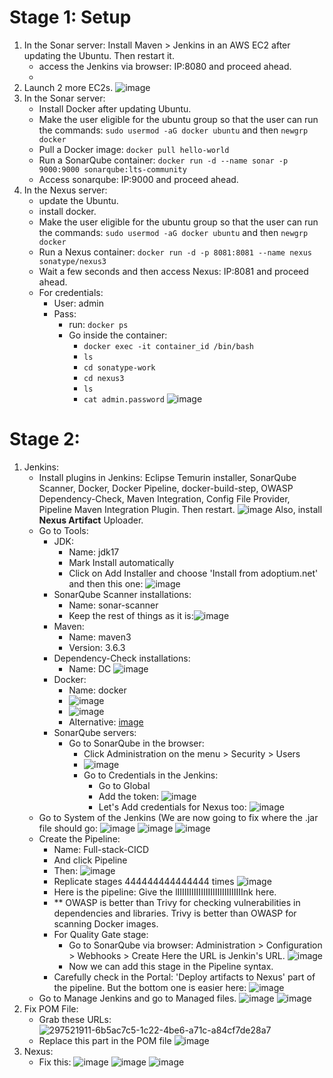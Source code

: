 # Stage 1: Setup

1) In the Sonar server:
   Install Maven > Jenkins in an AWS EC2 after updating the Ubuntu. Then restart it.
   - access the Jenkins via browser: IP:8080 and proceed ahead.
   - 
2) Launch 2 more EC2s.
   ![image](https://github.com/iemad/Learning-DevOps-2023/assets/17620076/ec24835f-0fca-47fa-af83-18813afd7116)
3) In the Sonar server:
   - Install Docker after updating Ubuntu.
   - Make the user eligible for the ubuntu group so that the user can run the commands: `sudo usermod -aG docker ubuntu` and then `newgrp docker`
   - Pull a Docker image: `docker pull hello-world`
   - Run a SonarQube container: `docker run -d --name sonar -p 9000:9000 sonarqube:lts-community`
   - Access sonarqube: IP:9000 and proceed ahead.
4) In the Nexus server:
   - update the Ubuntu.
   - install docker.
   - Make the user eligible for the ubuntu group so that the user can run the commands: `sudo usermod -aG docker ubuntu` and then `newgrp docker`
   - Run a Nexus container: `docker run -d -p 8081:8081 --name nexus sonatype/nexus3`
   - Wait a few seconds and then access Nexus: IP:8081 and proceed ahead.
   - For credentials:
       - User: admin
       - Pass:
         - run: `docker ps`
         - Go inside the container:
           - `docker exec -it container_id /bin/bash`
           - `ls`
           - `cd sonatype-work`
           - `cd nexus3`
           - `ls`
           - `cat admin.password`
           ![image](https://github.com/iemad/Learning-DevOps-2023/assets/17620076/1ee0340c-cce4-44e8-b6c0-38e9ab9823ae)


# Stage 2:
1) Jenkins:
   - Install plugins in Jenkins: Eclipse Temurin installer, SonarQube Scanner, Docker, Docker Pipeline, docker-build-step, OWASP Dependency-Check, Maven Integration, Config File Provider, Pipeline Maven Integration Plugin. Then restart.
     ![image](https://github.com/iemad/Learning-DevOps-2023/assets/17620076/8b1a2bde-bd9f-4044-8f6c-1023ad7d4691)
     Also, install **Nexus Artifact** Uploader.
   - Go to Tools:
     - JDK:
       - Name: jdk17
       - Mark Install automatically
       - Click on Add Installer and choose 'Install from adoptium.net' and then this one:
         ![image](https://github.com/iemad/Learning-DevOps-2023/assets/17620076/f796b983-e863-46fc-aed9-7e57a216ae26)
     - SonarQube Scanner installations:
       - Name: sonar-scanner
       - Keep the rest of things as it is:![image](https://github.com/iemad/Learning-DevOps-2023/assets/17620076/cafda604-449b-42be-b72d-8d3455c72d6d)
     - Maven:
       - Name: maven3
       - Version: 3.6.3
     - Dependency-Check installations:
       - Name: DC
         ![image](https://github.com/iemad/Learning-DevOps-2023/assets/17620076/fe6d9d89-f8d3-405b-b80b-64d68604916d)
     - Docker:
       - Name: docker
       - ![image](https://github.com/iemad/Learning-DevOps-2023/assets/17620076/e0321fc8-2645-4ee3-9730-ec872731a68a)
       - ![image](https://github.com/iemad/Learning-DevOps-2023/assets/17620076/6589aa14-a9d0-403f-9ccb-740f1512f49b)
       - Alternative: [image](https://github.com/iemad/Learning-DevOps-2023/assets/17620076/d7c6b23c-ec74-4615-b12e-d629b636869d)
     - SonarQube servers:
       - Go to SonarQube in the browser:
         - Click Administration on the menu > Security > Users
         - ![image](https://github.com/iemad/Learning-DevOps-2023/assets/17620076/139851b2-a4c2-4f51-ac09-a099bc070a9d)
         - Go to Credentials in the Jenkins:
           - Go to Global
           - Add the token:
             ![image](https://github.com/iemad/Learning-DevOps-2023/assets/17620076/6bd871b3-d447-467d-8a46-4ddf1a9bedeb)
           - Let's Add credentials for Nexus too:
             ![image](https://github.com/iemad/Learning-DevOps-2023/assets/17620076/d3a76cff-04ed-49cf-aaef-804f8e6712a2)
   - Go to System of the Jenkins (We are now going to fix where the .jar file should go:
     ![image](https://github.com/iemad/Learning-DevOps-2023/assets/17620076/e4130838-1724-4894-b0c3-6e6ce81d4190)
     ![image](https://github.com/iemad/Learning-DevOps-2023/assets/17620076/9d9b07e8-2859-4781-932f-51ef51bbfb7a)
     ![image](https://github.com/iemad/Learning-DevOps-2023/assets/17620076/9a7141f0-4138-4f08-99a8-c6f0964ab01d)
   - Create the Pipeline:
     - Name: Full-stack-CICD
     - And click Pipeline
     - Then: ![image](https://github.com/iemad/Learning-DevOps-2023/assets/17620076/d6cd2c50-2c40-4463-82af-8faf35ff768e)
     - Replicate stages 444444444444444 times
       ![image](https://github.com/iemad/Learning-DevOps-2023/assets/17620076/2c37842c-82de-4dc9-b370-c20cb088a714)
     - Here is the pipeline: Give the lIIIIIIIIIIIIIIIIIIIIIIIIIIIInk here.
     - ** OWASP is better than Trivy for checking vulnerabilities in dependencies and libraries. Trivy is better than OWASP for scanning Docker images.
     - For Quality Gate stage:
       - Go to SonarQube via browser: Administration > Configuration > Webhooks > Create
         Here the URL is Jenkin's URL.
         ![image](https://github.com/iemad/Learning-DevOps-2023/assets/17620076/c95f6beb-d7e6-47ed-b917-e336f95377fb)
       - Now we can add this stage in the Pipeline syntax.
     - Carefully check in the Portal: 'Deploy artifacts to Nexus' part of the pipeline. But the bottom one is easier here:
       ![image](https://github.com/iemad/Learning-DevOps-2023/assets/17620076/20266c9e-b340-4d55-925a-5e8dde59acf2)
   - Go to Manage Jenkins and go to Managed files.
     ![image](https://github.com/iemad/Learning-DevOps-2023/assets/17620076/349810ed-9371-4907-b2fb-5e37756dd50b)
     ![image](https://github.com/iemad/Learning-DevOps-2023/assets/17620076/d947e1d2-d16c-42d3-b83b-1d26c447173e)
2) Fix POM File:
   - Grab these URLs:
     ![297521911-6b5ac7c5-1c22-4be6-a71c-a84cf7de28a7](https://github.com/iemad/Learning-DevOps-2023/assets/17620076/c88456df-2630-42f0-9578-66aa7d107e6a)
   - Replace this part in the POM file
     ![image](https://github.com/iemad/Learning-DevOps-2023/assets/17620076/186040a3-e078-432b-8e0c-1da6e715bde7)
3) Nexus:
   - Fix this:
     ![image](https://github.com/iemad/Learning-DevOps-2023/assets/17620076/af43ac2a-3dad-4c2a-9bf2-9521e3202873)
     ![image](https://github.com/iemad/Learning-DevOps-2023/assets/17620076/99d64e93-03a6-41fa-b513-e309017d69b3)
     ![image](https://github.com/iemad/Learning-DevOps-2023/assets/17620076/19f70f6a-4064-4972-a375-4d4a0f51d5df)





   
        





























     
